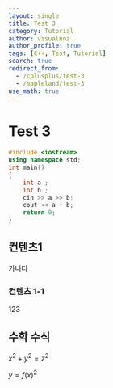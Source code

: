 ```yaml
---
layout: single
title: Test 3
category: Tutorial
author: visualnnz
author_profile: true
tags: [C++, Test, Tutorial]
search: true
redirect_from:
  - /cplusplus/test-3
  - /mapleland/test-3
use_math: true
---
```




# Test 3



```cpp
#include <iostream>
using namespace std;
int main()
{
    int a ;
    int b ;
    cin >> a >> b;
    cout << a + b;
    return 0;
}
```



## 컨텐츠1

가나다

### 컨텐츠 1-1

123



## 수학 수식

$x^2 + y^2 = z^2$

$y = f(x)^2$

